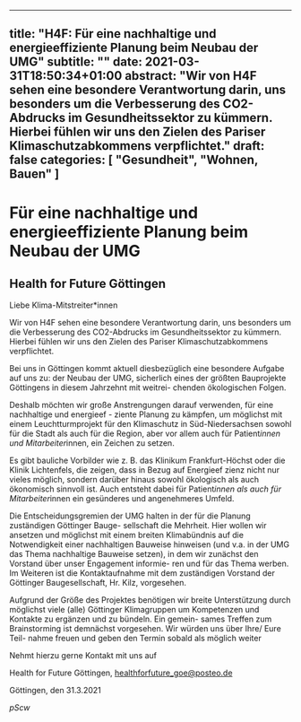 
---
title: "H4F: Für eine nachhaltige und energieeffiziente Planung beim Neubau der UMG"
subtitle: ""
date: 2021-03-31T18:50:34+01:00
abstract: "Wir von H4F sehen eine besondere Verantwortung darin, uns besonders um die Verbesserung des CO2-Abdrucks im Gesundheitssektor zu kümmern. Hierbei fühlen wir uns den Zielen des Pariser Klimaschutzabkommens verpflichtet."
draft: false
categories: [ "Gesundheit", "Wohnen, Bauen" ]
---



# Für eine nachhaltige und energieeffiziente Planung beim Neubau der UMG
## Health for Future Göttingen


Liebe Klima-Mitstreiter*innen

Wir von H4F sehen eine besondere Verantwortung darin, uns besonders um die Verbesserung des
CO2-Abdrucks im Gesundheitssektor zu kümmern. Hierbei fühlen wir uns den Zielen des Pariser
Klimaschutzabkommens verpflichtet.

Bei uns in Göttingen kommt aktuell diesbezüglich eine besondere Aufgabe auf uns zu: der Neubau
der UMG, sicherlich eines der größten Bauprojekte Göttingens in diesem Jahrzehnt mit weitrei-
chenden ökologischen Folgen.

Deshalb möchten wir große Anstrengungen darauf verwenden, für eine nachhaltige und energieef -
ziente Planung zu kämpfen, um möglichst mit einem Leuchtturmprojekt für den Klimaschutz in
Süd-Niedersachsen sowohl für die Stadt als auch für die Region, aber vor allem auch für
Patient*innen und Mitarbeiter*innen, ein Zeichen zu setzen.

Es gibt bauliche Vorbilder wie z. B. das Klinikum Frankfurt-Höchst oder die Klinik Lichtenfels, die
zeigen, dass in Bezug auf Energieef zienz nicht nur vieles möglich, sondern darüber hinaus sowohl
ökologisch als auch ökonomisch sinnvoll ist. Auch entsteht dabei für Patient*innen als auch für
Mitarbeiter*innen ein gesünderes und angenehmeres Umfeld.

Die Entscheidungsgremien der UMG halten in der für die Planung zuständigen Göttinger Bauge-
sellschaft die Mehrheit. Hier wollen wir ansetzen und möglichst mit einem breiten Klimabündnis
auf die Notwendigkeit einer nachhaltigen Bauweise hinweisen (und v.a. in der UMG das Thema
nachhaltige Bauweise setzen), in dem wir zunächst den Vorstand über unser Engagement informie-
ren und für das Thema werben. Im Weiteren ist die Kontaktaufnahme mit dem zuständigen Vorstand
der Göttinger Baugesellschaft, Hr. Kilz, vorgesehen.

Aufgrund der Größe des Projektes benötigen wir breite Unterstützung durch möglichst viele (alle)
Göttinger Klimagruppen um Kompetenzen und Kontakte zu ergänzen und zu bündeln. Ein gemein-
sames Treffen zum Brainstorming ist demnächst vorgesehen. Wir würden uns über Ihre/ Eure Teil-
nahme freuen und geben den Termin sobald als möglich weiter

Nehmt hierzu gerne Kontakt mit uns auf

Health for Future Göttingen,
healthforfuture_goe@posteo.de

Göttingen, den 31.3.2021

*pScw*
